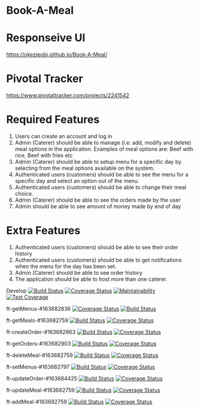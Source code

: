 # Book-A-Meal

# Responseive UI
https://okezieobi.github.io/Book-A-Meal/

# Pivotal Tracker
https://www.pivotaltracker.com/projects/2241542

# Required Features
1. Users can create an account and log in
2. Admin (Caterer) should be able to manage (i.e: add, modify and delete) meal options in
the application. Examples of meal options are: Beef with rice, Beef with fries etc
3. Admin (Caterer) should be able to setup menu for a specific day by selecting from the
meal options available on the system.
4. Authenticated users (customers) should be able to see the menu for a specific day and
select an option out of the menu.
5. Authenticated users (customers) should be able to change their meal choice.
6. Admin (Caterer) should be able to see the orders made by the user
7. Admin should be able to see amount of money made by end of day

# Extra Features
1. Authenticated users (customers) should be able to see their order history
2. Authenticated users (customers) should be able to get notifications when the menu for
the day has been set.
3. Admin (Caterer) should be able to see order history
4. The application should be able to host more than one caterer.


Develop [![Build Status](https://travis-ci.com/okezieobi/Book-A-Meal.svg?branch=develop-%23163671470)](https://travis-ci.com/okezieobi/Book-A-Meal) [![Coverage Status](https://coveralls.io/repos/github/okezieobi/Book-A-Meal/badge.svg?branch=develop-%23163671470)](https://coveralls.io/github/okezieobi/Book-A-Meal?branch=develop-%23163671470) [![Maintainability](https://api.codeclimate.com/v1/badges/df7afc860af1097195b8/maintainability)](https://codeclimate.com/github/okezieobi/Book-A-Meal/maintainability) [![Test Coverage](https://api.codeclimate.com/v1/badges/df7afc860af1097195b8/test_coverage)](https://codeclimate.com/github/okezieobi/Book-A-Meal/test_coverage)

ft-getMenus-#163682836 [![Coverage Status](https://coveralls.io/repos/github/okezieobi/Book-A-Meal/badge.svg?branch=ft-getMenus-%23163682836)](https://coveralls.io/github/okezieobi/Book-A-Meal?branch=ft-getMenus-%23163682836) [![Build Status](https://travis-ci.com/okezieobi/Book-A-Meal.svg?branch=ft-getMenus-%23163682836)](https://travis-ci.com/okezieobi/Book-A-Meal)

ft-getMeals-#163682759 [![Build Status](https://travis-ci.com/okezieobi/Book-A-Meal.svg?branch=ft-getMeals-%23163682759)](https://travis-ci.com/okezieobi/Book-A-Meal) [![Coverage Status](https://coveralls.io/repos/github/okezieobi/Book-A-Meal/badge.svg?branch=ft-getMeals-%23163682759)](https://coveralls.io/github/okezieobi/Book-A-Meal?branch=ft-getMeals-%23163682759)

ft-createOrder-#163682863 [![Build Status](https://travis-ci.com/okezieobi/Book-A-Meal.svg?branch=ft-createOrder-%23163682863)](https://travis-ci.com/okezieobi/Book-A-Meal) [![Coverage Status](https://coveralls.io/repos/github/okezieobi/Book-A-Meal/badge.svg?branch=ft-createOrder-%23163682863)](https://coveralls.io/github/okezieobi/Book-A-Meal?branch=ft-createOrder-%23163682863)

ft-getOrders-#163682903 [![Build Status](https://travis-ci.com/okezieobi/Book-A-Meal.svg?branch=ft-getOrders-%23163682903)](https://travis-ci.com/okezieobi/Book-A-Meal) [![Coverage Status](https://coveralls.io/repos/github/okezieobi/Book-A-Meal/badge.svg?branch=ft-getOrders-%23163682903)](https://coveralls.io/github/okezieobi/Book-A-Meal?branch=ft-getOrders-%23163682903)

ft-deleteMeal-#163682759 [![Build Status](https://travis-ci.com/okezieobi/Book-A-Meal.svg?branch=ft-deleteMeal-%23163682759)](https://travis-ci.com/okezieobi/Book-A-Meal) [![Coverage Status](https://coveralls.io/repos/github/okezieobi/Book-A-Meal/badge.svg?branch=ft-deleteMeal-%23163682759)](https://coveralls.io/github/okezieobi/Book-A-Meal?branch=ft-deleteMeal-%23163682759)

ft-setMenus-#163682797 [![Build Status](https://travis-ci.com/okezieobi/Book-A-Meal.svg?branch=ft-setMenus-%23163682797)](https://travis-ci.com/okezieobi/Book-A-Meal) [![Coverage Status](https://coveralls.io/repos/github/okezieobi/Book-A-Meal/badge.svg?branch=ft-setMenus-%23163682797)](https://coveralls.io/github/okezieobi/Book-A-Meal?branch=ft-setMenus-%23163682797)

ft-updateOrder-#163684425 [![Build Status](https://travis-ci.com/okezieobi/Book-A-Meal.svg?branch=ft-updateOrder-%23163684425)](https://travis-ci.com/okezieobi/Book-A-Meal) [![Coverage Status](https://coveralls.io/repos/github/okezieobi/Book-A-Meal/badge.svg?branch=ft-updateOrder-%23163684425)](https://coveralls.io/github/okezieobi/Book-A-Meal?branch=ft-updateOrder-%23163684425)

ft-updateMeal-#163682759 [![Build Status](https://travis-ci.com/okezieobi/Book-A-Meal.svg?branch=ft-updateMeal-%23163682759)](https://travis-ci.com/okezieobi/Book-A-Meal) [![Coverage Status](https://coveralls.io/repos/github/okezieobi/Book-A-Meal/badge.svg?branch=ft-updateMeal-%23163682759)](https://coveralls.io/github/okezieobi/Book-A-Meal?branch=ft-updateMeal-%23163682759)

ft-addMeal-#163682759 [![Build Status](https://travis-ci.com/okezieobi/Book-A-Meal.svg?branch=ft-addMeal-%23163682759)](https://travis-ci.com/okezieobi/Book-A-Meal) [![Coverage Status](https://coveralls.io/repos/github/okezieobi/Book-A-Meal/badge.svg?branch=ft-addMeal-%23163682759)](https://coveralls.io/github/okezieobi/Book-A-Meal?branch=ft-addMeal-%23163682759)
